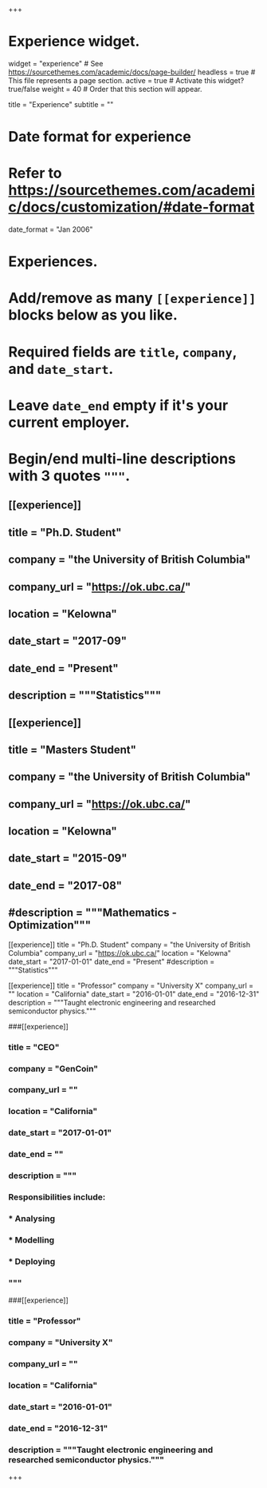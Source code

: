 +++
# Experience widget.
widget = "experience"  # See https://sourcethemes.com/academic/docs/page-builder/
headless = true  # This file represents a page section.
active = true  # Activate this widget? true/false
weight = 40  # Order that this section will appear.

title = "Experience"
subtitle = ""

# Date format for experience
#   Refer to https://sourcethemes.com/academic/docs/customization/#date-format
date_format = "Jan 2006"

# Experiences.
#   Add/remove as many `[[experience]]` blocks below as you like.
#   Required fields are `title`, `company`, and `date_start`.
#   Leave `date_end` empty if it's your current employer.
#   Begin/end multi-line descriptions with 3 quotes `"""`.
## [[experience]]
##  title = "Ph.D. Student"
##  company = "the University of British Columbia"
##  company_url = "https://ok.ubc.ca/"
##  location = "Kelowna"
##  date_start = "2017-09"
##  date_end = "Present"
##  description = """Statistics"""
 
## [[experience]]
##  title = "Masters Student"
##  company = "the University of British Columbia"
##  company_url = "https://ok.ubc.ca/"
##  location = "Kelowna"
##  date_start = "2015-09"
##  date_end = "2017-08"
##  #description = """Mathematics - Optimization"""


[[experience]]
  title = "Ph.D. Student"
  company = "the University of British Columbia"
  company_url = "https://ok.ubc.ca/"
  location = "Kelowna"
  date_start = "2017-01-01"
  date_end = "Present"
  #description = """Statistics"""
 

[[experience]]
  title = "Professor"
  company = "University X"
  company_url = ""
  location = "California"
  date_start = "2016-01-01"
  date_end = "2016-12-31"
  description = """Taught electronic engineering and researched semiconductor physics."""
 




###[[experience]]
 ### title = "CEO"
 ### company = "GenCoin"
 ### company_url = ""
 ### location = "California"
 ### date_start = "2017-01-01"
 ### date_end = ""
 ### description = """
 ### Responsibilities include:
  
 ### * Analysing
 ### * Modelling
 ### * Deploying
 ### """

###[[experience]]
 ### title = "Professor"
 ### company = "University X"
 ### company_url = ""
 ### location = "California"
 ### date_start = "2016-01-01"
 ### date_end = "2016-12-31"
 ### description = """Taught electronic engineering and researched semiconductor physics."""
 


+++
